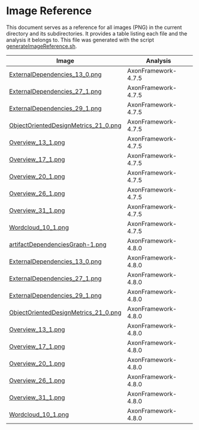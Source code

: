 # Image Reference

This document serves as a reference for all images (PNG) in the current directory and its subdirectories.
It provides a table listing each file and the analysis it belongs to.
This file was generated with the script [generateImageReference.sh](./../scripts/documentation/generateImageReference.sh).

Image  | Analysis |
-------|----------|
| [ExternalDependencies_13_0.png](./AxonFramework-4.7.5/external-dependencies/ExternalDependencies_files/ExternalDependencies_13_0.png) | AxonFramework-4.7.5 |
| [ExternalDependencies_27_1.png](./AxonFramework-4.7.5/external-dependencies/ExternalDependencies_files/ExternalDependencies_27_1.png) | AxonFramework-4.7.5 |
| [ExternalDependencies_29_1.png](./AxonFramework-4.7.5/external-dependencies/ExternalDependencies_files/ExternalDependencies_29_1.png) | AxonFramework-4.7.5 |
| [ObjectOrientedDesignMetrics_21_0.png](./AxonFramework-4.7.5/object-oriented-design-metrics/ObjectOrientedDesignMetrics_files/ObjectOrientedDesignMetrics_21_0.png) | AxonFramework-4.7.5 |
| [Overview_13_1.png](./AxonFramework-4.7.5/overview/Overview_files/Overview_13_1.png) | AxonFramework-4.7.5 |
| [Overview_17_1.png](./AxonFramework-4.7.5/overview/Overview_files/Overview_17_1.png) | AxonFramework-4.7.5 |
| [Overview_20_1.png](./AxonFramework-4.7.5/overview/Overview_files/Overview_20_1.png) | AxonFramework-4.7.5 |
| [Overview_26_1.png](./AxonFramework-4.7.5/overview/Overview_files/Overview_26_1.png) | AxonFramework-4.7.5 |
| [Overview_31_1.png](./AxonFramework-4.7.5/overview/Overview_files/Overview_31_1.png) | AxonFramework-4.7.5 |
| [Wordcloud_10_1.png](./AxonFramework-4.7.5/wordcloud/Wordcloud_files/Wordcloud_10_1.png) | AxonFramework-4.7.5 |
| [artifactDependenciesGraph-1.png](./AxonFramework-4.8.0/artifact-dependencies-graph/artifactDependenciesGraph-1.png) | AxonFramework-4.8.0 |
| [ExternalDependencies_13_0.png](./AxonFramework-4.8.0/external-dependencies/ExternalDependencies_files/ExternalDependencies_13_0.png) | AxonFramework-4.8.0 |
| [ExternalDependencies_27_1.png](./AxonFramework-4.8.0/external-dependencies/ExternalDependencies_files/ExternalDependencies_27_1.png) | AxonFramework-4.8.0 |
| [ExternalDependencies_29_1.png](./AxonFramework-4.8.0/external-dependencies/ExternalDependencies_files/ExternalDependencies_29_1.png) | AxonFramework-4.8.0 |
| [ObjectOrientedDesignMetrics_21_0.png](./AxonFramework-4.8.0/object-oriented-design-metrics/ObjectOrientedDesignMetrics_files/ObjectOrientedDesignMetrics_21_0.png) | AxonFramework-4.8.0 |
| [Overview_13_1.png](./AxonFramework-4.8.0/overview/Overview_files/Overview_13_1.png) | AxonFramework-4.8.0 |
| [Overview_17_1.png](./AxonFramework-4.8.0/overview/Overview_files/Overview_17_1.png) | AxonFramework-4.8.0 |
| [Overview_20_1.png](./AxonFramework-4.8.0/overview/Overview_files/Overview_20_1.png) | AxonFramework-4.8.0 |
| [Overview_26_1.png](./AxonFramework-4.8.0/overview/Overview_files/Overview_26_1.png) | AxonFramework-4.8.0 |
| [Overview_31_1.png](./AxonFramework-4.8.0/overview/Overview_files/Overview_31_1.png) | AxonFramework-4.8.0 |
| [Wordcloud_10_1.png](./AxonFramework-4.8.0/wordcloud/Wordcloud_files/Wordcloud_10_1.png) | AxonFramework-4.8.0 |

